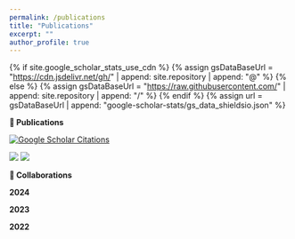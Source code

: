 ```yaml
---
permalink: /publications
title: "Publications"
excerpt: ""
author_profile: true
---
```


{% if site.google_scholar_stats_use_cdn %}
{% assign gsDataBaseUrl = "https://cdn.jsdelivr.net/gh/" | append: site.repository | append: "@" %}
{% else %}
{% assign gsDataBaseUrl = "https://raw.githubusercontent.com/" | append: site.repository | append: "/" %}
{% endif %}
{% assign url = gsDataBaseUrl | append: "google-scholar-stats/gs_data_shieldsio.json" %}


**📝 Publications** 
 
 <a href='https://scholar.google.com/citations?user=YXUc9QMAAAAJ'><img src="https://img.shields.io/badge/Citations-0-brightgreen" alt="Google Scholar Citations"></a>
 
 <a href='https://scholar.google.com/citations?user=YXUc9QMAAAAJ'><img src="https://img.shields.io/badge/Citations-0-brightgreen&url={{url|url_encode}}&logo=Google%20Scholar&labelColor=f6f6f6&color=9cf&style=flat&label=citations"></a>
 <a href='https://scholar.google.com/citations?user=YXUc9QMAAAAJ'><img src="https://img.shields.io/endpoint?url={{url|url_encode}}&logo=Google%20Scholar&labelColor=f6f6f6&color=9cf&style=flat&label=citations"></a>

**📖 Collaborations**

**2024**


**2023**


**2022**
